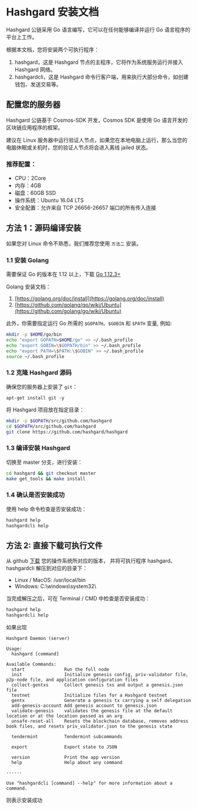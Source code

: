 # Hashgard 安装文档

Hashgard 公链采用 Go 语言编写，它可以在任何能够编译并运行 Go 语言程序的平台上工作。

根据本文档，您将安装两个可执行程序：

1. hashgard，这是 Hashgard 节点的主程序，它将作为系统服务运行并接入 Hashgard 网络。
2. hashgardcli，这是 Hashgard 命令行客户端，用来执行大部分命令，如创建钱包、发送交易等。

## 配置您的服务器

Hashgard 公链基于 Cosmos-SDK 开发，Cosmos SDK 是使用 Go 语言开发的区块链应用程序的框架。

建议在 Linux 服务器中运行验证人节点，如果您在本地电脑上运行，那么当您的电脑休眠或关机时，您的验证人节点将会进入离线 jailed 状态。

### 推荐配置：

- CPU：2Core
- 内存：4GB
- 磁盘：60GB SSD
- 操作系统：Ubuntu 16.04 LTS
- 安全配置：允许来自 TCP 26656-26657 端口的所有传入连接

## 方法 1：源码编译安装

如果您对 Linux 命令不熟悉，我们推荐您使用 `方法二` 安装。

### 1.1 安装 Golang

需要保证 Go 的版本在 1.12 以上，下载 [Go 1.12.3+](https://golang.org/dl)

Golang 安装文档：

1. [https://golang.org/doc/install](https://golang.org/doc/install)
2. [https://github.com/golang/go/wiki/Ubuntu](https://github.com/golang/go/wiki/Ubuntu)

此外，你需要指定运行 Go 所需的 `$GOPATH`、`$GOBIN` 和 `$PATH` 变量, 例如:

```bash
mkdir -p $HOME/go/bin
echo "export GOPATH=$HOME/go" >> ~/.bash_profile
echo "export GOBIN=\$GOPATH/bin" >> ~/.bash_profile
echo "export PATH=\$PATH:\$GOBIN" >> ~/.bash_profile
source ~/.bash_profile
```

### 1.2 克隆 Hashgard 源码

确保您的服务器上安装了 `git`：

```
apt-get install git -y
```

将 Hashgard 项目放在指定目录：

```bash
mkdir -p $GOPATH/src/github.com/hashgard
cd $GOPATH/src/github.com/hashgard
git clone https://github.com/hashgard/hashgard
```

### 1.3 编译安装 Hashgard

切换至 master 分支，进行安装：

```bash
cd hashgard && git checkout master
make get_tools && make install
```

### 1.4 确认是否安装成功

使用 help 命令检查是否安装成功：

```bash
hashgard help
hashgardcli help
```

## 方法 2: 直接下载可执行文件

从 github [下载](https://github.com/hashgard/hashgard/releases) 您的操作系统所对应的版本，
并将可执行程序 hashgard、hashgardcli 解压到对应的目录下：

- Linux / MacOS: /usr/local/bin
- Windows: C:\windows\system32\

当完成解压之后，可在 Terminal / CMD 中检查是否安装成功：

```bash
hashgard help
hashgardcli help
```

如果出现

```
Hashgard Daemon (server)

Usage:
  hashgard [command]

Available Commands:
  start               Run the full node
  init                Initialize genesis config, priv-validator file, p2p-node file, and application configuration files
  collect-gentxs      Collect genesis txs and output a genesis.json file
  testnet             Initialize files for a Hashgard testnet
  gentx               Generate a genesis tx carrying a self delegation
  add-genesis-account Add genesis account to genesis.json
  validate-genesis    validates the genesis file at the default location or at the location passed as an arg
  unsafe-reset-all    Resets the blockchain database, removes address book files, and resets priv_validator.json to the genesis state

  tendermint          Tendermint subcommands

  export              Export state to JSON

  version             Print the app version
  help                Help about any command

······

Use "hashgardcli [command] --help" for more information about a command.
```

则表示安装成功
